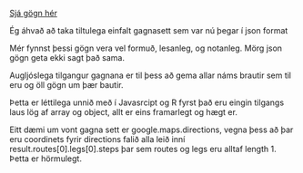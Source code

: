 [Sjá gögn hér](http://namskra.is/programmes/json)

Ég áhvað að taka tiltulega einfalt gagnasett sem var nú þegar í json format

Mér fynnst þessi gögn vera vel formuð, lesanleg, og notanleg. Mörg json gögn geta ekki sagt það sama.

Augljóslega tilgangur gagnana er til þess að gema allar náms brautir sem til eru og öll gögn um þær bautir.

Þetta er léttilega unnið með í Javasrcipt og R fyrst það eru eingin tilgangs laus lög af array og object, allt er eins framarlegt og hægt er. 

Eitt dæmi um vont gagna sett er google.maps.directions, vegna þess að þar eru coordinets fyrir directions falið alla leið inní result.routes[0].legs[0].steps þar sem routes og legs eru alltaf length 1. Þetta er hörmulegt.
